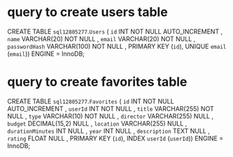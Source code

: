 # query to create users table
CREATE TABLE `sql12805277`.`Users` ( `id` INT NOT NULL AUTO_INCREMENT , `name` VARCHAR(20) NOT NULL , `email` VARCHAR(20) NOT NULL , `passwordHash` VARCHAR(100) NOT NULL , PRIMARY KEY (`id`), UNIQUE `email` (`email`)) ENGINE = InnoDB;

# query to create favorites table
CREATE TABLE `sql12805277`.`Favorites` ( `id` INT NOT NULL AUTO_INCREMENT , `userId` INT NOT NULL , `title` VARCHAR(255) NOT NULL , `type` VARCHAR(10) NOT NULL , `director` VARCHAR(255) NULL , `budget` DECIMAL(15,2) NULL , `location` VARCHAR(255) NULL , `durationMinutes` INT NULL , `year` INT NULL , `description` TEXT NULL , `rating` FLOAT NULL , PRIMARY KEY (`id`), INDEX `userId` (`userId`)) ENGINE = InnoDB;